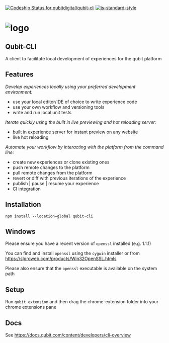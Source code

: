 [![Codeship Status for qubitdigital/qubit-cli](https://app.codeship.com/projects/638fd7f0-7353-0134-988c-52e76941e580/status?branch=master)](https://app.codeship.com/projects/178849)
[![js-standard-style](https://img.shields.io/badge/code%20style-standard-brightgreen.svg)](http://standardjs.com/)

# ![logo](https://user-images.githubusercontent.com/640611/32888373-fbdc7134-cabe-11e7-9b0e-027a49cef8bf.png)

## Qubit-CLI

A client to facilitate local development of experiences for the qubit platform

## Features

_Develop experiences locally using your preferred development environment:_

- use your local editor/IDE of choice to write experience code
- use your own workflow and versioning tools
- write and run local unit tests

_Iterate quickly using the built in live previewing and hot reloading server:_

- built in experience server for instant preview on any website
- live hot reloading

_Automate your workflow by interacting with the platform from the command line:_

- create new experiences or clone existing ones
- push remote changes to the platform
- pull remote changes from the platform
- revert or diff with previous iterations of the experience
- publish | pause | resume your experience
- CI integration

## Installation

`npm install --location=global qubit-cli`

## Windows

Please ensure you have a recent version of `openssl` installed (e.g. 1.1.1)

You can find and install `openssl` using the `cygwin` installer or from https://slproweb.com/products/Win32OpenSSL.htmls

Please also ensure that the `openssl` executable is available on the system path

## Setup

Run `qubit extension` and then drag the chrome-extension folder into your chrome extensions pane

## Docs

See https://docs.qubit.com/content/developers/cli-overview
